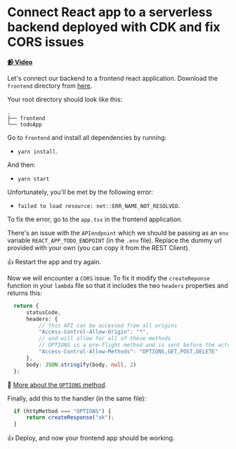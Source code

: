 # Connect React app to a serverless backend deployed with CDK and fix CORS issues

**[📹 Video](https://egghead.io/lessons/aws-connect-react-app-to-a-serverless-backend-deployed-with-cdk-and-fix-cors-issues)**

Let's connect our backend to a frontend react application. Download the `frontend` directory from  [here](https://github.com/tlakomy/egghead-aws-cdk-workshop).

Your root directory should look like this:
```
.
├── frontend
└── todoApp
```

Go to `frontend` and install all dependencies by running:

* `yarn install`.

And then:

*  `yarn start`

Unfortunately, you'll be met by the following error:

*  `failed to load resource: net::ERR_NAME_NOT_RESOLVED`.

To fix the error, go to the `app.tsx` in the frontend application.

There's an issue with the `APIendpoint` which we should be passing as an `env` variable `REACT_APP_TODO_ENDPOINT` (in the `.env` file). Replace the dummy url provided with your own (you can copy it from the REST Client).

👍 Restart the app and try again.

Now we will encounter a `CORS` issue. To fix it modify the `createReponse` function in your `lambda` file so that it includes the two `headers` properties and returns this:

```ts
  return {
      statusCode,
      headers: {
          // this API can be accessed from all origins
          "Access-Control-Allow-Origin": "*",
          // and will allow for all of these methods
          // OPTIONS is a pre-flight method and is sent before the actual method `GET`, `POST`, `DELETE`
          "Access-Control-Allow-Methods": "OPTIONS,GET,POST,DELETE"
      },
      body: JSON.stringify(body, null, 2)
  };
```

🤔 [More about the `OPTIONS` method](https://developer.mozilla.org/en-US/docs/Web/HTTP/Methods/OPTIONS).

Finally, add this to the handler (in the same file):
```ts
  if (httpMethod === "OPTIONS") {
      return createResponse("ok");
  }
```

👍 Deploy, and now your frontend app should be working.